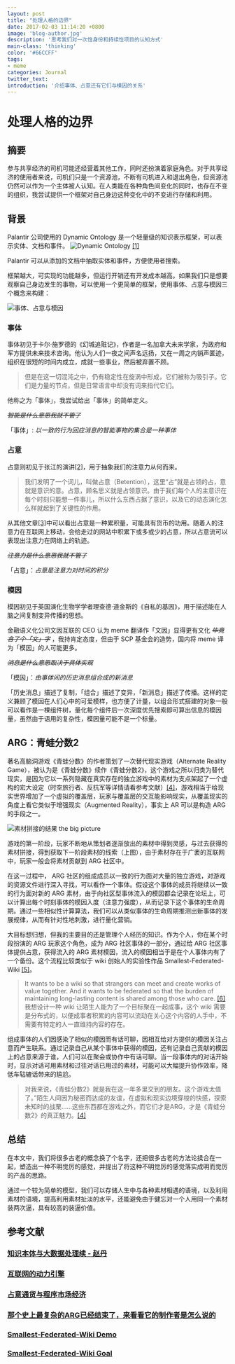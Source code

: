 ```yaml
---
layout: post
title: "处理人格的边界"
date: 2017-02-03 11:14:20 +0800
image: 'blog-author.jpg'
description: '思考我们对一次性身份和持续性项目的认知方式'
main-class: 'thinking'
color: '#66CCFF'
tags:
- meme
categories: Journal
twitter_text:
introduction: '介绍事体、占意还有它们与模因的关系'
---
```

# 处理人格的边界

## 摘要

参与共享经济的司机可能还经营着其他工作，同时还扮演着家庭角色。对于共享经济的使用者来说，司机们只是一个资源池，不断有司机进入和退出角色，但资源池仍然可以作为一个主体被人认知。在人类能在各种角色间变化的同时，也存在不变的组织，我尝试提供一个框架对自己身边这种变化中的不变进行存储和利用。

## 背景  

Palantir 公司使用的 Dynamic Ontology 是一个轻量级的知识表示框架，可以表示实体、文档和事件。
![Dynamic Ontology](https://github.com/linonetwo/linonetwo.github.io/raw/master/assets/img/posts/%E4%BA%8B%E4%BD%93/DynamicOntology%E7%9A%84%E9%A1%B6%E5%B1%82%E6%9C%AC%E4%BD%93.png)
[[1]](#1)

Palantir 可以从添加的文档中抽取实体和事件，方便使用者搜索。

框架越大，可实现的功能越多，但运行开销还有开发成本越高。如果我们只是想要观察自己身边发生的事物，可以使用一个更简单的框架，使用事体、占意与模因三个概念来构建：

![事体、占意与模因](https://github.com/linonetwo/linonetwo.github.io/raw/master/assets/img/posts/%E4%BA%8B%E4%BD%93/%E6%A6%82%E5%BF%B5%E9%97%B4%E5%85%B3%E7%B3%BB.png)

### 事体

事体初见于卡尔·施罗德的《幻城追赃记》，作者是一名加拿大未来学家，为政府和军方提供未来技术咨询。他认为人们一夜之间声名远扬，又在一周之内销声匿迹，组织在很短的时间内成立，成就一些事业，然后被弃置不顾。

> 但是在这一切混沌之中，仍有稳定性在旋涡中形成，它们被称为吸引子。它们是力量的节点，但是日常语言中却没有词来指代它们。

他称之为「事体」，我尝试给出「事体」的简单定义。

*~~智能是什么意思我就不管了~~*

「事体」: *以一致的行为回应消息的智能事物的集合是一种事体*

### 占意

占意则初见于张江的演讲[[2]](#2)，用于抽象我们的注意力从何而来。

> 我们发明了一个词儿，叫做占意（Betention），这里“占”就是占领的占，意就是意识的意。占意，顾名思义就是占领意识。由于我们每个人的主意识在每个时刻只能想一件事儿，所以什么东西占据了意识，以及它的动态演化怎么样就起到了关键性的作用。

从其他文章[[3]](#3)中可以看出占意是一种累积量，可能具有货币的功用。随着人的注意力在互联网上移动，会给走过的网站中积累下或多或少的占意，所以占意流可以表现出注意力在网络上的轨迹。

*~~注意力是什么意思我就不管了~~*

「占意」：*占意是注意力对时间的积分*

### 模因

模因初见于英国演化生物学学者理查德·道金斯的《自私的基因》，用于描述能在人脑之间复制变异传播的思想。

金融语义化公司文因互联的 CEO 认为 meme 翻译作「文因」显得更有文化 *~~毕竟含了个「文」字~~* ，我持肯定态度，但由于 SCP 基金会的造势，国内将 meme 译为「模因」的人可能更多。

*~~消息是什么意思取决于具体实现~~*

「模因」：*由事体间的历史消息组合成的新消息*

「历史消息」描述了复制，「组合」描述了变异，「新消息」描述了传播。这样的定义兼顾了模因在人们心中的可爱模样，也方便了计量，以组合形式搭建的对象一般可以看作是一棵组件树，量化每个组件后一次深度优先搜索即可算出信息的模因量，虽然由于语用的复杂性，模因量可能不是一个标量。

## ARG：青蛙分数2

著名高脑洞游戏《青蛙分数》的作者策划了一次替代现实游戏（Alternate Reality Game），被认为是《青蛙分数》续作《青蛙分数2》，这个游戏之所以归类为替代现实，是因为它以一系列隐藏在真实存在的独立游戏中的素材为支点架起了一个虚构的宏大设定（时空旅行者、反抗军等详情请看参考文献）[[4]](#4)，游戏相当于给现实世界增加了一个虚拟的覆盖层，玩家与覆盖层的交互能影响现实，从覆盖现实的角度上看它类似于增强现实（Augmented Reality），事实上 AR 可以是构造 ARG 的手段之一。

![素材拼接的结果 the big picture](https://github.com/linonetwo/linonetwo.github.io/raw/master/assets/img/posts/%E4%BA%8B%E4%BD%93/the%20big%20picture.png)

游戏的第一阶段，玩家不断地从策划者逐渐放出的素材中得到灵感，与过去获得的素材拼接，得到获取下一阶段素材的线索（上图），由于素材存在于广袤的互联网中，玩家一般会将素材贡献到 ARG 社区中。

在这一过程中， ARG 社区的组成成员以一致的行为面对大量的独立游戏，对游戏的资源文件进行深入寻找，可以看作一个事体。假设这个事体的成员将继续以一致的行为面对新的 ARG 素材，由于向社区型事体流入的模因都会记录在论坛上，可以计算出每个时刻事体的模因入度（注意力强度），从而记录下这个事体的生命周期。通过一些相似性计算算法，我们可以从类似事体的生命周期推测出新事体的发展规律，从而有针对性地刺激，进行量化营销。

大目标想归想，但我的主要目的还是管理个人经历的知识。作为个人，你在某个时段扮演的 ARG 玩家这个角色，成为 ARG 社区事体的一部分，通过给 ARG 社区事体提供占意，获得流入的 ARG 素材模因，流入的模因相当于是在个人事体内有了一个备份。这个流程比较类似于 wiki 创始人的实验性作品 Smallest-Federated-Wiki [[5]](#5)。

> It wants to be a wiki so that strangers can meet and create works of value together. And it wants to be federated so that the burden of maintaining long-lasting content is shared among those who care. [[6]](#6)
> 我想设计一种 wiki 让陌生人能为了一个目标聚在一起成事，这个 wiki 需要是分布式的，以便成事者积累的内容可以流动在关心这个内容的人手中，不需要有特定的人一直维持内容的存在。

组成事体的人们因感染了相似的模因而有话可聊，因相互给对方提供的模因关注占意而产生联系。通过记录自己从某个事体中获得的模因，还有记录自己贡献的模因上的占意来源于谁，人们可以在聚会或协作中有话可聊。当一段事体内的对话开始时，显示对话可用素材和过往对话已用过的素材，可能可以大幅提升协作效率，降低车轱辘话带来的尴尬。

> 对我来说，《青蛙分数2》就是我在这一年多里交到的朋友。这个游戏太值了。”陌生人间因为秘密而达成的友谊，在虚拟和现实边境穿梭的快感，探索未知时的战栗……这些东西都在游戏之外，而它们才是ARG，才是《青蛙分数2》的真正魅力。[[4]](#4)

## 总结

在本文中，我们将很多古老的概念换了个名字，还把很多古老的方法论揉合在一起，塑造出一种不明觉厉的感觉，并提出了将这种不明觉厉的感觉落实成明而觉厉的产品的思路。

通过一个较为简单的模型，我们可以存储人生中与各种素材相遇的语境，以及利用素材的语境，提高利用素材扯淡的水平，还能避免由于健忘对一个人用同一个素材装两次逼，具有较高的装逼价值。

## 参考文献

### [<span id="1">知识本体与大数据处理续 - 赵丹</span>](https://zhuanlan.zhihu.com/p/21496568)

### [<span id="2">互联网的动力引擎</span>](http://chuansong.me/n/605156651652)

### [<span id="3">占意通货与程序市场经济</span>](http://wiki.swarma.net/index.php/%E8%B5%B0%E8%BF%912050%E5%86%85%E5%AE%B9%E6%9B%B4%E6%96%B0#.E5.8D.A0.E6.84.8F.E9.80.9A.E8.B4.A7.E4.B8.8E.E7.A8.8B.E5.BA.8F.E5.B8.82.E5.9C.BA.E7.BB.8F.E6.B5.8E)

### [<span id="4">那个史上最复杂的ARG已经结束了，来看看它的制作者是怎么说的</span>](http://www.chuapp.com/article/281840.html)

### [<span id="5">Smallest-Federated-Wiki Demo</span>](http://fed.wiki.org/welcome-visitors.html)

### [<span id="6">Smallest-Federated-Wiki Goal</span>](https://github.com/WardCunningham/Smallest-Federated-Wiki/wiki)
